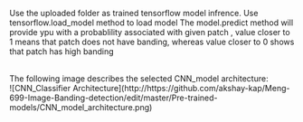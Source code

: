 Use the uploaded folder as trained tensorflow model infrence.
Use tensorflow.load_model method to load model
The model.predict method will provide ypu with a probablility associated with given patch , value closer to 1 means that patch does not have banding, whereas value closer to 0 shows that patch has high banding

<br>
The following image describes the selected CNN_model architecture:

<br>
![CNN_Classifier Architecture](http://https://github.com/akshay-kap/Meng-699-Image-Banding-detection/edit/master/Pre-trained-models/CNN_model_architecture.png)
